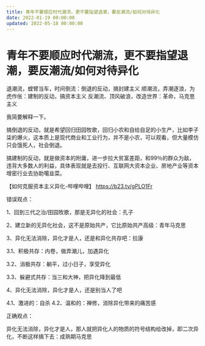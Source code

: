 ```yaml
---
title: 青年不要顺应时代潮流，更不要指望退潮，要反潮流/如何对待异化
date: 2022-01-19 00:00:00
updated: 2022-05-18 00:00:00
---
```


# 青年不要顺应时代潮流，更不要指望退潮，要反潮流/如何对待异化

退潮流，螳臂当车，时间倒流：倒退的反动，搞封建主义
顺潮流，弄潮逐浪，为虎作伥：建制的反动，搞资本主义
反潮流、顶风破浪，改造世界：革命，马克思主义

我​简要解释一下。

搞倒退的反动，就是希望回归田园牧歌，回归小农和自给自足的小生产，比如李子柒的爆火，这本质上是现代商业和工业行为，并不是小农，可以观看，但大量模仿只会饿死人，社会倒退。

搞建制的反动，就是做资本的附庸，进一步拉大贫富差距，和99％的群众为敌，违背大多数人的利益，具体表现就是去投行、互联网大资本企业、房地产业等资本增密行业去协助噶韭菜。

【如何克服资本主义异化-哔哩哔哩】 https://b23.tv/gPLO1Fr

错误观点：

1、回到三代之治/田园牧歌，那是无异化的社会：孔子

2、建立新的无异化社会，这不是原始共产，它比原始共产高级：青年马克思

3、异化无法消除，异化才是人，还是和异化共存吧：拉康

3.1、积极共存：内卷，做弄潮儿，加遇异化

3.2、消极共存：躺平，过小日子，享受异化

3.3、躲避式共存：当三和大神，把异化降到最低

4、异化无法消除，异化才是人，还是别当人了吧

4.1、激进的：自杀
4.2、温和的：禅修，消除异化带来的痛苦感

正确观点：

异化无法消除，异化才是人，那人就把异化人的物质的符号结构给改掉，即二次异化，不断这样搞下去：成熟期马克思

